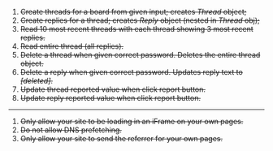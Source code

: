 1. ~~Create threads for a board from given input; creates *Thread* object;~~
2. ~~Create replies for a thread; creates *Reply* object (nested in *Thread* obj);~~
3. ~~Read 10 most recent threads with each thread showing 3 most recent replies.~~
4. ~~Read entire thread (all replies).~~
5. ~~Delete a thread when given correct password. Deletes the entire thread object.~~
6. ~~Delete a reply when given correct password. Updates reply text to *[deleted]*.~~
7. ~~Update thread reported value when click report button.~~
8. ~~Update reply reported value when click report button.~~
---

1. ~~Only allow your site to be loading in an iFrame on your own pages.~~
2. ~~Do not allow DNS prefetching.~~
3. ~~Only allow your site to send the referrer for your own pages.~~